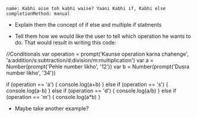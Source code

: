 ```ngMeta
name: Kabhi aise toh kabhi waise? Yaani Kabhi if, Kabhi else
completionMethod: manual
```

- Explain them the concept of if else and multiple if statments

- Tell them how we would like the user to tell which operation he wants to do. That would result in writing this code:

//Conditionals
var operation = prompt('Kaunse operation karna chahenge', 'a:addition/s:subtraction/d:division/m:multiplication')
var a = Number(prompt('Pehle number likho', '12'))
var b = Number(prompt('Dusra number likho', '34'))

if (operation == 'a') {
        console.log(a+b)
} else if (operation == 's') {
        console.log(a-b)
} else if (operation == 'd') {
        console.log(a/b)
} else if (operation == 'm') {
        console.log(a*b)
}

- Maybe take another example?